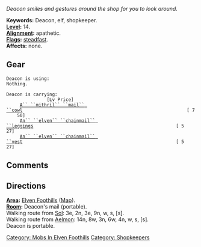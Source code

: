 *Deacon smiles and gestures around the shop for you to look around.*

**Keywords:** Deacon, elf, shopkeeper.  
**[Level](Level "wikilink"):** 14.  
**[Alignment](Alignment "wikilink"):** apathetic.  
**[Flags](:Category:_Mob_Types "wikilink"):**
[steadfast](Sentinel_Mobs "wikilink").  
**Affects:** none.  

## Gear

`Deacon is using:`  
`Nothing.`

`Deacon is carrying:                                                                  [Lv Price]`  
`     `[`A`` ``mithril`` ``mail`` ``cowl`](Mithril_Mail_Cowl "wikilink")`                                                             [ 7    50]`  
`     `[`An`` ``elven`` ``chainmail`` ``leggings`](Elven_Chainmail_Leggings "wikilink")`                                                     [ 5    27]`  
`     `[`An`` ``elven`` ``chainmail`` ``vest`](Elven_Chainmail_Vest "wikilink")`                                                         [ 5    27]`

## Comments

## Directions

**[Area](:Category:_Areas "wikilink"):** [Elven
Foothills](:Category:_Elven_Foothills "wikilink")
([Map](Elven_Foothills_Map "wikilink")).  
**[Room](:Category:_Rooms "wikilink"):** Deacon's mail (portable).  
Walking route from [Sol](Sol "wikilink"): 3e, 2n, 3e, 9n, w, s, \[s\].  
Walking route from [Aelmon](Aelmon "wikilink"): 14n, 8w, 3n, 6w, 4n, w,
s, \[s\].  
Deacon is portable.  

[Category: Mobs In Elven
Foothills](Category:_Mobs_In_Elven_Foothills "wikilink") [Category:
Shopkeepers](Category:_Shopkeepers "wikilink")
